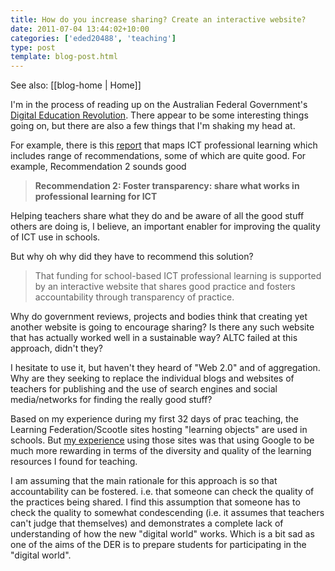 ```yaml
---
title: How do you increase sharing? Create an interactive website?
date: 2011-07-04 13:44:02+10:00
categories: ['eded20488', 'teaching']
type: post
template: blog-post.html
---
```


See also: [[blog-home | Home]]

I'm in the process of reading up on the Australian Federal Government's [Digital Education Revolution](http://www.deewr.gov.au/Schooling/DigitalEducationRevolution/Pages/default.aspx). There appear to be some interesting things going on, but there are also a few things that I'm shaking my head at.

For example, there is this [report](http://www.deewr.gov.au/Schooling/DigitalEducationRevolution/DigitalStrategyforTeachers/Documents/ICTMappingFinalReport.pdf) that maps ICT professional learning which includes range of recommendations, some of which are quite good. For example, Recommendation 2 sounds good

> **Recommendation 2: Foster transparency: share what works in professional learning for ICT**

Helping teachers share what they do and be aware of all the good stuff others are doing is, I believe, an important enabler for improving the quality of ICT use in schools.

But why oh why did they have to recommend this solution?

> That funding for school-based ICT professional learning is supported by an interactive website that shares good practice and fosters accountability through transparency of practice.

Why do government reviews, projects and bodies think that creating yet another website is going to encourage sharing? Is there any such website that has actually worked well in a sustainable way? ALTC failed at this approach, didn't they?

I hesitate to use it, but haven't they heard of "Web 2.0" and of aggregation. Why are they seeking to replace the individual blogs and websites of teachers for publishing and the use of search engines and social media/networks for finding the really good stuff?

Based on my experience during my first 32 days of prac teaching, the Learning Federation/Scootle sites hosting "learning objects" are used in schools. But [my experience](/blog2/2011/05/08/looking-for-learning-objects-measurement-perimeter-etc/) using those sites was that using Google to be much more rewarding in terms of the diversity and quality of the learning resources I found for teaching.

I am assuming that the main rationale for this approach is so that accountability can be fostered. i.e. that someone can check the quality of the practices being shared. I find this assumption that someone has to check the quality to somewhat condescending (i.e. it assumes that teachers can't judge that themselves) and demonstrates a complete lack of understanding of how the new "digital world" works. Which is a bit sad as one of the aims of the DER is to prepare students for participating in the "digital world".